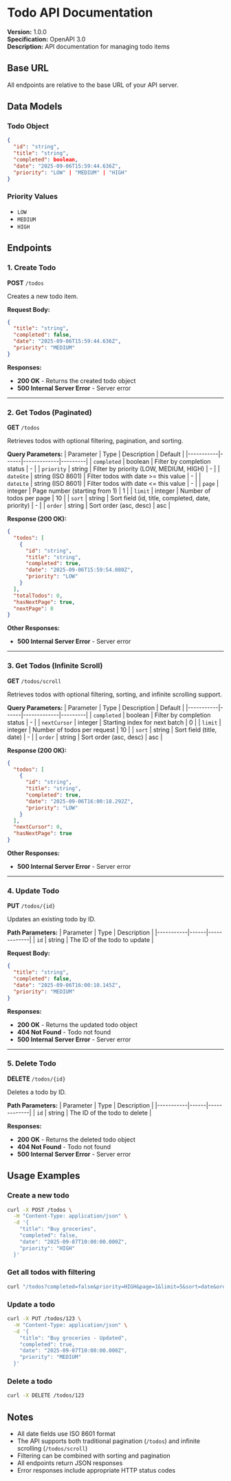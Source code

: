 # Todo API Documentation

**Version:** 1.0.0  
**Specification:** OpenAPI 3.0  
**Description:** API documentation for managing todo items

## Base URL
All endpoints are relative to the base URL of your API server.

## Data Models

### Todo Object
```json
{
  "id": "string",
  "title": "string", 
  "completed": boolean,
  "date": "2025-09-06T15:59:44.636Z",
  "priority": "LOW" | "MEDIUM" | "HIGH"
}
```

### Priority Values
- `LOW`
- `MEDIUM` 
- `HIGH`

## Endpoints

### 1. Create Todo
**POST** `/todos`

Creates a new todo item.

**Request Body:**
```json
{
  "title": "string",
  "completed": false,
  "date": "2025-09-06T15:59:44.636Z",
  "priority": "MEDIUM"
}
```

**Responses:**
- **200 OK** - Returns the created todo object
- **500 Internal Server Error** - Server error

---

### 2. Get Todos (Paginated)
**GET** `/todos`

Retrieves todos with optional filtering, pagination, and sorting.

**Query Parameters:**
| Parameter | Type | Description | Default |
|-----------|------|-------------|---------|
| `completed` | boolean | Filter by completion status | - |
| `priority` | string | Filter by priority (LOW, MEDIUM, HIGH) | - |
| `dateGte` | string (ISO 8601) | Filter todos with date >= this value | - |
| `dateLte` | string (ISO 8601) | Filter todos with date <= this value | - |
| `page` | integer | Page number (starting from 1) | 1 |
| `limit` | integer | Number of todos per page | 10 |
| `sort` | string | Sort field (id, title, completed, date, priority) | - |
| `order` | string | Sort order (asc, desc) | asc |

**Response (200 OK):**
```json
{
  "todos": [
    {
      "id": "string",
      "title": "string",
      "completed": true,
      "date": "2025-09-06T15:59:54.080Z",
      "priority": "LOW"
    }
  ],
  "totalTodos": 0,
  "hasNextPage": true,
  "nextPage": 0
}
```

**Other Responses:**
- **500 Internal Server Error** - Server error

---

### 3. Get Todos (Infinite Scroll)
**GET** `/todos/scroll`

Retrieves todos with optional filtering, sorting, and infinite scrolling support.

**Query Parameters:**
| Parameter | Type | Description | Default |
|-----------|------|-------------|---------|
| `completed` | boolean | Filter by completion status | - |
| `nextCursor` | integer | Starting index for next batch | 0 |
| `limit` | integer | Number of todos per request | 10 |
| `sort` | string | Sort field (title, date) | - |
| `order` | string | Sort order (asc, desc) | asc |

**Response (200 OK):**
```json
{
  "todos": [
    {
      "id": "string",
      "title": "string", 
      "completed": true,
      "date": "2025-09-06T16:00:18.292Z",
      "priority": "LOW"
    }
  ],
  "nextCursor": 0,
  "hasNextPage": true
}
```

**Other Responses:**
- **500 Internal Server Error** - Server error

---

### 4. Update Todo
**PUT** `/todos/{id}`

Updates an existing todo by ID.

**Path Parameters:**
| Parameter | Type | Description |
|-----------|------|-------------|
| `id` | string | The ID of the todo to update |

**Request Body:**
```json
{
  "title": "string",
  "completed": false,
  "date": "2025-09-06T16:00:10.145Z",
  "priority": "MEDIUM"
}
```

**Responses:**
- **200 OK** - Returns the updated todo object
- **404 Not Found** - Todo not found
- **500 Internal Server Error** - Server error

---

### 5. Delete Todo
**DELETE** `/todos/{id}`

Deletes a todo by ID.

**Path Parameters:**
| Parameter | Type | Description |
|-----------|------|-------------|
| `id` | string | The ID of the todo to delete |

**Responses:**
- **200 OK** - Returns the deleted todo object
- **404 Not Found** - Todo not found  
- **500 Internal Server Error** - Server error

## Usage Examples

### Create a new todo
```bash
curl -X POST /todos \
  -H "Content-Type: application/json" \
  -d '{
    "title": "Buy groceries",
    "completed": false,
    "date": "2025-09-07T10:00:00.000Z",
    "priority": "HIGH"
  }'
```

### Get all todos with filtering
```bash
curl "/todos?completed=false&priority=HIGH&page=1&limit=5&sort=date&order=desc"
```

### Update a todo
```bash
curl -X PUT /todos/123 \
  -H "Content-Type: application/json" \
  -d '{
    "title": "Buy groceries - Updated",
    "completed": true,
    "date": "2025-09-07T10:00:00.000Z", 
    "priority": "MEDIUM"
  }'
```

### Delete a todo
```bash
curl -X DELETE /todos/123
```

## Notes

- All date fields use ISO 8601 format
- The API supports both traditional pagination (`/todos`) and infinite scrolling (`/todos/scroll`)
- Filtering can be combined with sorting and pagination
- All endpoints return JSON responses
- Error responses include appropriate HTTP status codes